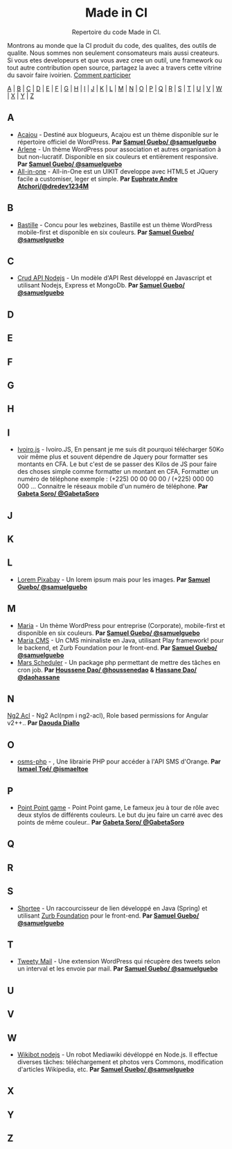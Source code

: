 
<h1 align="center">
Made in CI
</h1>
<p align="center">
Repertoire du code Made in CI.
</p>

 
Montrons au monde que la CI produit du code, des qualites, des outils de qualite. Nous sommes non seulement consomateurs mais aussi createurs. Si vous etes developeurs et que vous avez cree un outil, une framework ou tout autre contribution open source, partagez la avec a travers cette vitrine du savoir faire ivoirien. [Comment participer](contributing.md)




[A](#A) | [B](#B) | [C](#C) | [D](#D) | [E](#E) | [F](#F) | [G](#G) | [H](#H) | [I](#I) | [J](#J) | [K](#K) | [L](#L) | [M](#M) | [N](#N) | [O](#O) | [P](#P) | [Q](#Q) | [R](#R) | [S](#S) | [T](#T) | [U](#U) | [V](#V) | [W](#W) | [X](#X) | [Y](#Y) | [Z](#Z)


## <a name="A"> </a>A
* [Acajou](http://github.com/samuelguebo/acajou) - Destiné aux blogueurs, Acajou est un thème disponible sur le répertoire officiel de WordPress. **Par [Samuel Guebo/ @samuelguebo](https://twitter.com/samuelguebo)**
* [Arlene](http://github.com/samuelguebo/arlene) - Un thème WordPress pour association et autres organisation à but non-lucratif. Disponible en six couleurs et entièrement responsive. **Par [Samuel Guebo/ @samuelguebo](https://twitter.com/samuelguebo)**
* [All-in-one](https://github.com/Dredev1234M/all-in-one) - All-in-One est un UIKIT developpe avec HTML5 et JQuery facile a customiser, leger et simple. **Par [Euphrate Andre Atchori/@dredev1234M](https://github.com/Dredev1234M)**

## <a name="B"> </a>B
* [Bastille](http://github.com/samuelguebo/maria) - Concu pour les webzines, Bastille est un thème WordPress mobile-first et disponible en six couleurs. **Par [Samuel Guebo/ @samuelguebo](https://twitter.com/samuelguebo)**

## <a name="C"> </a>C
* [Crud API Nodejs](https://github.com/samuelguebo/crud-api-nodejs) - Un modèle d'API Rest développé en Javascript et utilisant Nodejs, Express et MongoDb. **Par [Samuel Guebo/ @samuelguebo](https://twitter.com/samuelguebo)**


## <a name="D"> </a>D


## <a name="E"> </a>E


## <a name="F"> </a>F


## <a name="G"> </a>G


## <a name="H"> </a>H


## <a name="I"> </a>I

* [Ivoiro.js](https://github.com/EnighmaLab/Ivoiro.js) - Ivoiro.JS, En pensant je me suis dit pourquoi télécharger 50Ko voir même plus et souvent dépendre de Jquery pour formatter ses montants en CFA. Le but c'est de se passer des Kilos de JS pour faire des choses simple comme formatter un montant en CFA, Formatter un numéro de téléphone exemple : (+225) 00 00 00 00 / (+225) 000 00 000 ... Connaitre le réseaux mobile d'un numéro de téléphone. **Par [Gabeta Soro/ @GabetaSoro](https://github.com/gabeta)**

## <a name="J"> </a>J


## <a name="K"> </a>K


## <a name="L"> </a>L
* [Lorem Pixabay](https://github.com/samuelguebo/lorem-pixabay) - Un lorem ipsum mais pour les images. **Par [Samuel Guebo/ @samuelguebo](https://twitter.com/samuelguebo)**

## <a name="M"> </a>M

* [Maria](http://github.com/samuelguebo/maria) - Un thème WordPress pour entreprise (Corporate), mobile-first et disponible en six couleurs. **Par [Samuel Guebo/ @samuelguebo](https://twitter.com/samuelguebo)**
* [Maria CMS](http://github.com/samuelguebo/maria-cms) - Un CMS mininaliste en Java, utilisant Play framework! pour le backend, et Zurb Foundation pour le front-end. **Par [Samuel Guebo/ @samuelguebo](https://twitter.com/samuelguebo)**
* [Mars Scheduler](https://github.com/marsphp/scheduler) - Un package php permettant de mettre des tâches en cron job. **Par [Houssene Dao/ @houssenedao](https://github.com/houssenedao) & [Hassane Dao/ @daohassane](https://github.com/daohassane)**

## <a name="N"> </a>N

[Ng2 Acl](https://github.com/daoudaDiallo/ng2-acl) - Ng2 Acl(npm i ng2-acl), Role based permissions for Angular v2++.. **Par [Daouda Diallo](https://github.com/daoudaDiallo)**

## <a name="O"> </a>O

* [osms-php](https://github.com/ismaeltoe/osms-php) - <Osms>, Une librairie PHP pour accéder à l'API SMS d'Orange. **Par [Ismael Toé/ @ismaeltoe](https://twitter.com/ismaeltoe)**

## <a name="P"> </a>P

* [Point Point game](https://github.com/EnighmaLab/pointpointgame) - Point Point game, Le fameux jeu à tour de rôle avec deux stylos de différents couleurs. Le but du jeu faire un carré avec des points de même couleur.. **Par [Gabeta Soro/ @GabetaSoro](https://github.com/gabeta)**

## <a name="Q"> </a>Q


## <a name="R"> </a>R


## <a name="S"> </a>S
* [Shortee](https://github.com/samuelguebo/shortee-spring) - Un raccourcisseur de lien développé en Java (Spring) et utilisant [Zurb Foundation](https://github.com/zurb/foundation-sites) pour le front-end. **Par [Samuel Guebo/ @samuelguebo](https://twitter.com/samuelguebo)**

## <a name="T"> </a>T
* [Tweety Mail](https://github.com/samuelguebo/tweety-mail) - Une extension WordPress qui récupère des tweets selon un interval et les envoie par mail. **Par [Samuel Guebo/ @samuelguebo](https://twitter.com/samuelguebo)**

## <a name="U"> </a>U


## <a name="V"> </a>V


## <a name="W"> </a>W
* [Wikibot nodejs](https://github.com/samuelguebo/wikibot-nodejs) - Un robot Mediawiki dévéloppé en Node.js. Il effectue diverses tâches: téléchargement et photos vers Commons, modification d'articles Wikipedia, etc. **Par [Samuel Guebo/ @samuelguebo](https://twitter.com/samuelguebo)**


## <a name="X"> </a>X


## <a name="Y"> </a>Y


## <a name="Z"> </a>Z


